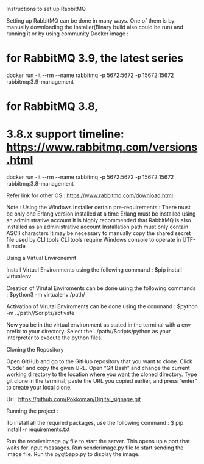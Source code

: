 Instructions to set up RabbitMQ

Setting up RabbitMQ can be done in many ways. One of them is by manually downloading the Installer(Binary build also could be run) and running it or by using community Docker image :
# for RabbitMQ 3.9, the latest series
docker run -it --rm --name rabbitmq -p 5672:5672 -p 15672:15672 rabbitmq:3.9-management

# for RabbitMQ 3.8,
# 3.8.x support timeline: https://www.rabbitmq.com/versions.html
docker run -it --rm --name rabbitmq -p 5672:5672 -p 15672:15672 rabbitmq:3.8-management

Refer link for other OS : https://www.rabbitmq.com/download.html

Note : Using the Windows Installer certain pre-requirements :
There must be only one Erlang version installed at a time
Erlang must be installed using an administrative account
It is highly recommended that RabbitMQ is also installed as an administrative account
Installation path must only contain ASCII characters
It may be necessary to manually copy the shared secret file used by CLI tools
CLI tools require Windows console to operate in UTF-8 mode


Using a Virtual Environemnt 

Install Virtual Environments using the following command : $pip install virtualenv

Creation of Virutal Enviroments can be done using the following commands :
$python3 -m virtualenv /path/<envname>

Activation of Virutal Enviroments can be done using the command :
$python -m ../path/<envname>/Scripts/activate

Now you be in the virtual environment as stated in the terminal with a env prefix to your directory.
Select the ../path/<envname>/Scripts/python as your interpreter to execute the python files.


Cloning the Repository

Open GitHub and go to the GitHub repository that you want to clone.
Click “Code” and copy the given URL.
Open “Git Bash” and change the current working directory to the location where you want the cloned directory.
Type git clone in the terminal, paste the URL you copied earlier, and press “enter” to create your local clone.

Url : https://github.com/Pokkoman/Digital_signage.git


Running the project :

To install all the required packages, use the following command :
$ pip install -r requirements.txt

Run the receiveimage.py file to start the server. This opens up a port that waits for input messages. 
Run senderimage.py file to start sending the image file. 
Run the pyqt5app.py to display the image.
